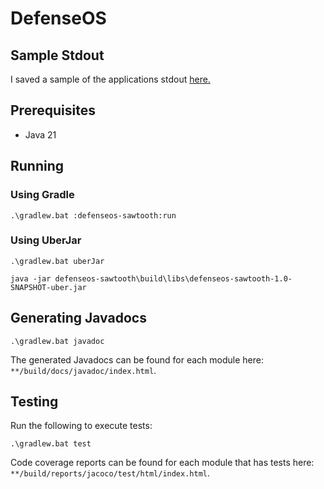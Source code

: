 # DefenseOS

## Sample Stdout

I saved a sample of the applications stdout [here.](samplestdout.txt)

## Prerequisites

- Java 21

## Running

### Using Gradle

```
.\gradlew.bat :defenseos-sawtooth:run
```

### Using UberJar

```
.\gradlew.bat uberJar

java -jar defenseos-sawtooth\build\libs\defenseos-sawtooth-1.0-SNAPSHOT-uber.jar
```

## Generating Javadocs

```
.\gradlew.bat javadoc
```

The generated Javadocs can be found for each module here: `**/build/docs/javadoc/index.html`.

## Testing

Run the following to execute tests:

```
.\gradlew.bat test
```

Code coverage reports can be found for each module that has tests here: `**/build/reports/jacoco/test/html/index.html`.